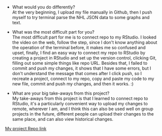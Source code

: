 - What would you do differently?  
At the very beginning, I upload my file manually in Github, then I push myself to try terminal parse the NHL JSON data to some graphs and text.  

- What was the most difficult part for you?  
The most difficult part for me is to connect repo to my RStudio. I looked the video on the web, follow the step, since I don't know anything about the operation of the terminal before, it makes me so confused and upset, finally, I find an easy way to connect my repo to RStudio by creating a project in RStudio and set up the version control, clicking Git, filling out some simple things like repo URL. Besides that, I failed to commit and push my changes, it shows that I have some errors, but I don't understand the message that comes after I click push, so I recreate a project, connect to my repo, copy and paste my code to my new file, commit and push my changes, and then it works. :)  

- What are your big take-aways from this project?  
My take-aways from this project is that I learned to connect repo to RStudio, it's a particularly convenient way to upload my changes to remote, wherever I am, and I think this can also be used well on group projects in the future, different people can upload their changes to the same place, and can also view historical changes.  

[My project Repo link](https://github.com/yxie27/Project1/blob/master/README.md)
